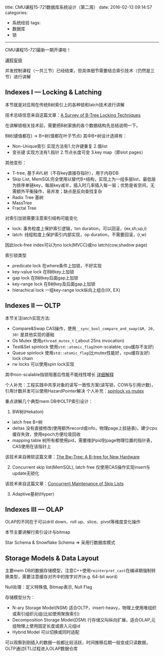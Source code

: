 title: CMU课程15-721数据库系统设计（第二周）
date: 2016-02-13 09:14:57
categories:
- 系统经验
tags:
- 数据库
- 锁
---
CMU课程15-721最新一期开课啦！

[课程安排](http://15721.courses.cs.cmu.edu/spring2016/schedule.html)

并发控制课程（一共三节）已经结束，但具体细节需要结合索引技术（仍然是三节）进行讲解

## Indexes I — Locking & Latching

本节就是对应用在传统B树索引上的各种锁和latch技术进行讲解

技术总结信息来自这篇文章：[A Survey of B-Tree Locking Techniques](http://15721.courses.cs.cmu.edu/spring2016/papers/a16-graefe.pdf)

在讲解锁相关技术前，需要把B树家族的各个数据结构先总结说明一下。

B树(键值都在) -> B+树(值都在叶子节点) 其中B+树设计选择有：

- Non-Unique索引 实现方法有1.允许键重复 2.值list
- 变长键 实现方法有1.指针 2.节点长度可变 3.key map（即slot pages）

其他变形：

- T-tree, 基于AVL树（不存key直接存指针），用于内存DB
- Skip List, MemSQL完全使用以替代B+结构，实现上为一组多层list，最低层为排序单链key，每层key减半，插入时几率插入每一层；优势是省空间，无需额外平衡操作，易并发；缺点是反向查找复杂
- Radix Tree 基树
- MassTree
- Fractal Tree

对索引加锁需要注意索引结构可能变化

- lock: 事务粒度上保护索引逻辑，txn duration，可以回滚，(ex,sh,up,i)
- latch: 线程粒度上保护索引内部实现，op duration，不需要回滚，(r,w)

因此lock-free index可以为no lock(MVCC)或no latch(cow,shadow page)

索引锁类型

- predicate lock 在where条件上加锁，不好实现
- key-value lock 在B树key上加锁
- gap lock 在B树key后面gap上加锁
- key-range lock 在B树key及后面gap上加锁
- hierachical lock 一组key-range lock纵向上组合(IX, EX)

## Indexes II — OLTP

本节关注latch实现方法: 

- Compare&Swap CAS操作，使用`__sync_bool_compare_and_swap(&M, 20, 30)` 是其他实现的基础
- Os Mutex 使用`pthread_mutex_t` (,about 25ns invocation)
- Test&Set spinlock 使用`std::atomic_flag`(non-scalable, cpu缓存不友好)
- Queue spinlock 使用`std::atomic_flag`(比mutex性能好，cpu缓存友好) lock chain
- rw locks 可以使用spin lock实现

其中non-scalable指锁阻塞后性能不能线性增长
[详细解释](https://pdos.csail.mit.edu/6.828/2009/lec/l-mcs.html)

个人补充：工程实践中共享对象的读写一致性方案(读写锁，COW与引用计数)，引用计数并发可以使用HazardPointer解决
个人补充：[spinlock vs mutex](http://www.yebangyu.org/blog/2016/01/24/spinlock-and-mutex/)

重点讲解几个典型mem DB中OLTP索引设计：

1. BW树(Hekaton)

- latch free B+树
- deltas 没有直接修改(使用额外record或info，物理page上挂链表)，建少cpu缓存失效，使用epoch方便垃圾回收
- mapping table 树所有都使用pid，需要维护pid到page物理位置的指针表，CAS使用在该指针上 

该技术来自微软这篇文章：[The Bw-Tree: A B-tree for New Hardware](http://15721.courses.cs.cmu.edu/spring2016/papers/bwtree-icde2013.pdf)

2. Concurrent skip list(MemSQL), latch free
仅使用CAS操作实现insert与update无锁化

该技术来自这篇文章：[Concurrent Maintenance of Skip Lists](http://15721.courses.cs.cmu.edu/spring2016/papers/pugh-skiplists1990.pdf)

3. Adaptive基树(Hyper)

## Indexes III — OLAP

OLAP的不同在于可以drill down、roll up、slice、pivot等维度变化操作

本节主要讲解行索引设计与bitmap

Star Schema & Snowflake Schema => 采用行数据库模式


## Storage Models & Data Layout

主要mem DB的数据存储模型，注意C++使用`reinterpret_cast`在编译期强制转换类型，需要注意缓存对齐中的按字对齐(e.g. 64-bit word)

Null处理：定义特殊值, Bitmap表示, Null Flag

存储模型分为：
- N-ary Storage Model(NSM) 适合OLTP，insert-heavy，物理上使用堆组织或索引组织元组(比如使用聚族索引)
- Decomposition Storage Model(DSM) 行存储又叫纵向扩展，适合OLAP,元组物理上使用固定长度或嵌入元组id
- Hybrid Model 可以切换或同时适配

可以观察到刚插入的数据一般都比较活跃，时间推移后期一般变成只读数据，OLTP通过ETL过程进入OLAP数据仓库



